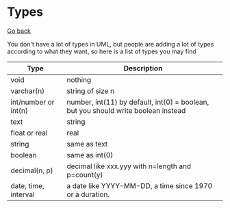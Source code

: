 # Types

[Go back](index.md)

You don't have a lot of types in UML, but people are adding a lot of types according to what they want, so here is a list of types you may find

| Type | Description |
| ------ | ------ |
| void | nothing | 
| varchar(n) | string of size n |
|  int/number or int(n) | number, int(11) by default, int(0) = boolean, but you should write boolean instead |
| text | string |
| float or real | real | 
| string | same as text |
| boolean | same as int(0) |
| decimal(n, p) | decimal like xxx.yyy with n=length and p=count(y) |
| date, time, interval | a date like YYYY-MM-DD, a time since 1970 or a duration. |